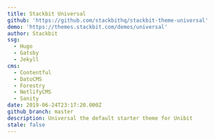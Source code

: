 ```yaml
---
title: Stackbit Universal
github: 'https://github.com/stackbithq/stackbit-theme-universal'
demo: 'https://themes.stackbit.com/demos/universal'
author: Stackbit
ssg:
  - Hugo
  - Gatsby
  - Jekyll
cms:
  - Contentful
  - DatoCMS
  - Forestry
  - NetlifyCMS
  - Sanity
date: 2019-06-24T23:17:20.000Z
github_branch: master
description: Universal the default starter theme for Unibit
stale: false
---
```

